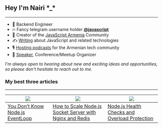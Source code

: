 ## Hey I'm Nairi \*_*
---

- 🥷  Backend Engineer
- 🔥  Fancy telegram username holder [**@javascript**](https://t.me/javascript)
- 💛  Creator of the [JavaScript Armenia](https://www.facebook.com/javascriptarmenia) Community
- ✍️  [Writing](https://nairihar.medium.com/) about JavaScript and related technologies
- 🎙️  [Hosting podcasts](https://www.youtube.com/nairihar) for the Armenian tech community
- 🎤  [Speaker](https://youtu.be/VGdP3zKHleE), Conference/Meetup Organizer

*I'm always open to hearing about new and exciting ideas and opportunities, so please don't hesitate to reach out to me.*

### My best three articles
---

| ![](https://miro.medium.com/v2/resize:fit:1500/1*z2Jku5Y9CjvW6NGHz3tj7g.jpeg)  | ![](https://miro.medium.com/v2/resize:fit:1700/1*2XPP7bJwIbjcvJ1OBdBCGQ.png)  | ![](https://miro.medium.com/v2/resize:fit:1580/1*nWj4Nwu3pGZng7urLO9cXw.png) |   
|---|---|---|
|[You Don’t Know Node.js EventLoop](https://blog.bitsrc.io/you-dont-know-node-js-eventloop-8ee16831767)| [How to Scale Node.js Socket Server with Nginx and Redis](https://blog.bitsrc.io/how-to-scale-node-js-socket-server-with-nginx-and-redis-b02e23b3423c)  | [Node.js Health Checks and Overload Protection](https://blog.bitsrc.io/nodejs-health-checks-and-overload-protection-368a132a725e)  |   
